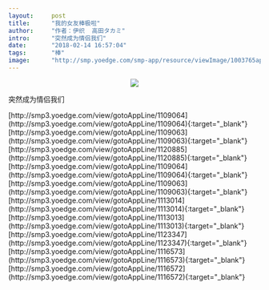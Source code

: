 ```yaml
---
layout:     post
title:      "我的女友棒极啦"
author:     "作者：伊织  高田タカミ"
intro:      "突然成为情侣我们"
date:       "2018-02-14 16:57:04"
tags:       "棒"
image:      "http://smp.yoedge.com/smp-app/resource/viewImage/1003765appline.png"
---
```

<div style="text-align: center">
<p><img src="http://smp.yoedge.com/smp-app/resource/viewImage/1003765appline.png"/></p>
</div>
<p class="post-meta">
<span>突然成为情侣我们</span>
</p>
[http://smp3.yoedge.com/view/gotoAppLine/1109064](http://smp3.yoedge.com/view/gotoAppLine/1109064){:target="_blank"}
[http://smp3.yoedge.com/view/gotoAppLine/1109063](http://smp3.yoedge.com/view/gotoAppLine/1109063){:target="_blank"}
[http://smp3.yoedge.com/view/gotoAppLine/1120885](http://smp3.yoedge.com/view/gotoAppLine/1120885){:target="_blank"}
[http://smp3.yoedge.com/view/gotoAppLine/1109064](http://smp3.yoedge.com/view/gotoAppLine/1109064){:target="_blank"}
[http://smp3.yoedge.com/view/gotoAppLine/1109063](http://smp3.yoedge.com/view/gotoAppLine/1109063){:target="_blank"}
[http://smp3.yoedge.com/view/gotoAppLine/1113014](http://smp3.yoedge.com/view/gotoAppLine/1113014){:target="_blank"}
[http://smp3.yoedge.com/view/gotoAppLine/1113013](http://smp3.yoedge.com/view/gotoAppLine/1113013){:target="_blank"}
[http://smp3.yoedge.com/view/gotoAppLine/1123347](http://smp3.yoedge.com/view/gotoAppLine/1123347){:target="_blank"}
[http://smp3.yoedge.com/view/gotoAppLine/1116573](http://smp3.yoedge.com/view/gotoAppLine/1116573){:target="_blank"}
[http://smp3.yoedge.com/view/gotoAppLine/1116572](http://smp3.yoedge.com/view/gotoAppLine/1116572){:target="_blank"}


